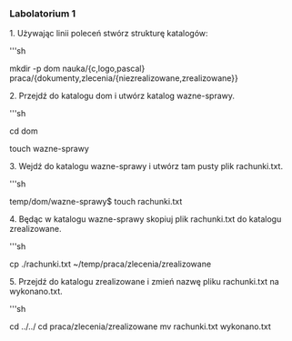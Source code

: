 ### Labolatorium 1

1\. Używając linii poleceń stwórz strukturę katalogów:

'''sh

 mkdir -p dom nauka/{c,logo,pascal} praca/{dokumenty,zlecenia/{niezrealizowane,zrealizowane}}

2\. Przejdź do katalogu dom i utwórz katalog wazne-sprawy.

'''sh

cd dom

touch wazne-sprawy

3\. Wejdź do katalogu wazne-sprawy i utwórz tam pusty plik rachunki.txt.

'''sh

temp/dom/wazne-sprawy$ touch rachunki.txt

4\. Będąc w katalogu wazne-sprawy skopiuj plik rachunki.txt do katalogu zrealizowane.

'''sh

cp ./rachunki.txt ~/temp/praca/zlecenia/zrealizowane

5\. Przejdź do katalogu zrealizowane i zmień nazwę pliku rachunki.txt na wykonano.txt.

'''sh

cd ../../
cd praca/zlecenia/zrealizowane
mv rachunki.txt wykonano.txt
